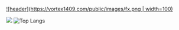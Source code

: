 [![header](https://vortex1409.com/public/images/fx.png | width=100)](https://vortex1409.com)

![](https://github-readme-stats.vercel.app/api?username=vortex1409&show_icons=true&count_private=true&theme=dark)
![Top Langs](https://github-readme-stats.vercel.app/api/top-langs/?username=vortex1409&layout=compact&count_private=true&langs_count=10&theme=dark)
